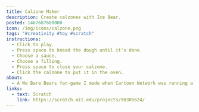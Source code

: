 ```yaml
---
title: Calzone Maker
description: Create calzones with Ice Bear.
posted: 1467687600000
icon: /img/icons/calzone.png
tags: "#creativity #toy #scratch"
instructions:
  - Click to play.
  - Press space to knead the dough until it's done.
  - Choose a sauce.
  - Choose a filling.
  - Press space to close your calzone.
  - Click the calzone to put it in the oven.
about:
  - A We Bare Bears fan-game I made when Cartoon Network was running a promotion on Scratch, based on one of the first episodes of the series.
links:
  - text: Scratch
    link: https://scratch.mit.edu/projects/90305624/
---
```

<scratch url="https://scratch.mit.edu/projects/90305624/"></scratch>